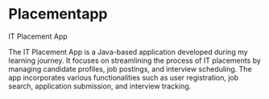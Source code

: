 # Placementapp
IT Placement App

The IT Placement App is a Java-based application developed during my learning journey. It focuses on streamlining the process of IT placements by managing candidate profiles, job postings, and interview scheduling. The app incorporates various functionalities such as user registration, job search, application submission, and interview tracking. 

